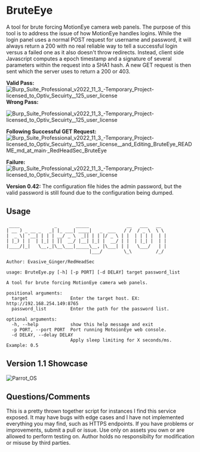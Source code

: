 # BruteEye
A tool for brute forcing MotionEye camera web panels. The purpose of this tool is to address the issue of how MotionEye handles logins. While the login panel uses a normal POST request for username and password, it will always return a 200 with no real reliable way to tell a successful login versus a failed one as it also doesn't throw redirects. Instead, client side Javascript computes a epoch timestamp and a signature of several parameters within the request into a SHA1 hash. A new GET request is then sent which the server uses to return a 200 or 403. 


**Valid Pass:**
![Burp_Suite_Professional_v2022_11_3_-_Temporary_Project_-_licensed_to_Optiv_Secuirty__125_user_license_](https://user-images.githubusercontent.com/42355245/205472935-27a3f1f1-83eb-46b0-aac7-853dd941d2f2.png)
**Wrong Pass:**

![Burp_Suite_Professional_v2022_11_3_-_Temporary_Project_-_licensed_to_Optiv_Secuirty__125_user_license_](https://user-images.githubusercontent.com/42355245/205473029-94015c89-bfad-4a9a-8c6a-fe08a68df0bb.png)

**Following Successful GET Request:**
![Burp_Suite_Professional_v2022_11_3_-_Temporary_Project_-_licensed_to_Optiv_Secuirty__125_user_license__and_Editing_BruteEye_README_md_at_main_·_RedHeadSec_BruteEye](https://user-images.githubusercontent.com/42355245/205473116-3d62684c-c9bc-409a-ad83-1fc1c5116103.png)

**Failure:**
![Burp_Suite_Professional_v2022_11_3_-_Temporary_Project_-_licensed_to_Optiv_Secuirty__125_user_license_](https://user-images.githubusercontent.com/42355245/205473142-b4f37cf9-9544-4263-acd5-2a2b2ea212cf.png)

**Version 0.42:**
The configuration file hides the admin password, but the valid password is still found due to the configuration being dumped.




## Usage
```
 ____             _       _____              __   ___   __
| __ ) _ __ _   _| |_ ___| ____|   _  ___   / /  / _ \  \ \
|  _ \| '__| | | | __/ _ \  _|| | | |/ _ \ | |  | | | |  | |
| |_) | |  | |_| | ||  __/ |__| |_| |  __/ | |  | |_| |  | |
|____/|_|   \__,_|\__\___|_____\__, |\___| | |   \___/   | |
                               |___/        \_\         /_/

Author: Evasive_Ginger/RedHeadSec

usage: BruteEye.py [-h] [-p PORT] [-d DELAY] target password_list

A tool for brute forcing MotionEye camera web panels.

positional arguments:
  target                Enter the target host. EX: http://192.168.254.149:8765
  password_list         Enter the path for the password list.

optional arguments:
  -h, --help            show this help message and exit
  -p PORT, --port PORT  Port running MotoionEye web console.
  -d DELAY, --delay DELAY
                        Apply sleep limiting for X seconds/ms. Example: 0.5
```

## Version 1.1 Showcase
![Parrot_OS](https://user-images.githubusercontent.com/42355245/206814960-c1925c90-ebfc-4e72-b6e1-25bf252486c9.png)

## Questions/Comments
This is a pretty thrown together script for instances I find this service exposed. It may have bugs with edge cases and I have not implemented everything you may find, such as HTTPS endpoints. If you have problems or improvements, submit a pull or issue. Use only on assets you own or are allowed to perform testing on. Author holds no responsibilty for modification or misuse by third parties. 
